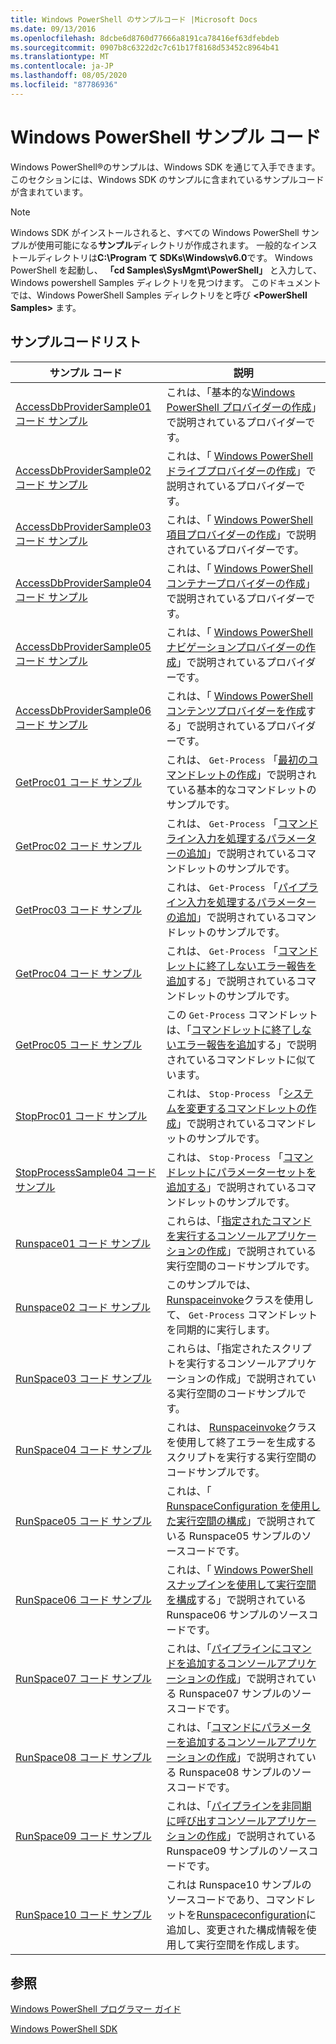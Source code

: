 ```yaml
---
title: Windows PowerShell のサンプルコード |Microsoft Docs
ms.date: 09/13/2016
ms.openlocfilehash: 8dcbe6d8760d77666a8191ca78416ef63dfebdeb
ms.sourcegitcommit: 0907b8c6322d2c7c61b17f8168d53452c8964b41
ms.translationtype: MT
ms.contentlocale: ja-JP
ms.lasthandoff: 08/05/2020
ms.locfileid: "87786936"
---
```

# <a name="windows-powershell-sample-code"></a>Windows PowerShell サンプル コード

Windows PowerShell®のサンプルは、Windows SDK を通じて入手できます。 このセクションには、Windows SDK のサンプルに含まれているサンプルコードが含まれています。

> [!NOTE]
> Windows SDK がインストールされると、すべての Windows PowerShell サンプルが使用可能になる**サンプル**ディレクトリが作成されます。 一般的なインストールディレクトリは**C:\Program て SDKs\Windows\v6.0**です。 Windows PowerShell を起動し、 **「cd Samples\SysMgmt\PowerShell」** と入力して、Windows powershell Samples ディレクトリを見つけます。 このドキュメントでは、Windows PowerShell Samples ディレクトリをと呼び **\<PowerShell Samples>** ます。

## <a name="sample-code-listing"></a>サンプルコードリスト

|                                    サンプル コード                                    |                                                                                                                                           説明                                                                                                                                           |
| --------------------------------------------------------------------------------- | ----------------------------------------------------------------------------------------------------------------------------------------------------------------------------------------------------------------------------------------------------------------------------------------------- |
| [AccessDbProviderSample01 コード サンプル](./accessdbprovidersample01-code-sample.md) | これは、「基本的な[Windows PowerShell プロバイダーの作成](./creating-a-basic-windows-powershell-provider.md)」で説明されているプロバイダーです。                                                                                                                                                            |
| [AccessDbProviderSample02 コード サンプル](./accessdbprovidersample02-code-sample.md) | これは、「 [Windows PowerShell ドライブプロバイダーの作成](./creating-a-windows-powershell-drive-provider.md)」で説明されているプロバイダーです。                                                                                                                                                            |
| [AccessDbProviderSample03 コード サンプル](./accessdbprovidersample03-code-sample.md) | これは、「 [Windows PowerShell 項目プロバイダーの作成](./creating-a-windows-powershell-item-provider.md)」で説明されているプロバイダーです。                                                                                                                                                              |
| [AccessDbProviderSample04 コード サンプル](./accessdbprovidersample04-code-sample.md) | これは、「 [Windows PowerShell コンテナープロバイダーの作成](./creating-a-windows-powershell-container-provider.md)」で説明されているプロバイダーです。                                                                                                                                                    |
| [AccessDbProviderSample05 コード サンプル](./accessdbprovidersample05-code-sample.md) | これは、「 [Windows PowerShell ナビゲーションプロバイダーの作成](./creating-a-windows-powershell-navigation-provider.md)」で説明されているプロバイダーです。                                                                                                                                                  |
| [AccessDbProviderSample06 コード サンプル](./accessdbprovidersample06-code-sample.md) | これは、「 [Windows PowerShell コンテンツプロバイダーを作成](./creating-a-windows-powershell-content-provider.md)する」で説明されているプロバイダーです。                                                                                                                                                        |
| [GetProc01 コード サンプル](./getproc01-code-samples.md)                             | これは、 `Get-Process` 「[最初のコマンドレットの作成](../cmdlet/creating-a-cmdlet-without-parameters.md)」で説明されている基本的なコマンドレットのサンプルです。                                                                                                                                                     |
| [GetProc02 コード サンプル](./getproc02-code-samples.md)                             | これは、 `Get-Process` 「[コマンドライン入力を処理するパラメーターの追加](../cmdlet/adding-parameters-that-process-command-line-input.md)」で説明されているコマンドレットのサンプルです。                                                                                                                       |
| [GetProc03 コード サンプル](./getproc03-code-samples.md)                             | これは、 `Get-Process` 「[パイプライン入力を処理するパラメーターの追加](../cmdlet/adding-parameters-that-process-pipeline-input.md)」で説明されているコマンドレットのサンプルです。                                                                                                                               |
| [GetProc04 コード サンプル](./getproc04-code-samples.md)                             | これは、 `Get-Process` 「[コマンドレットに終了しないエラー報告を追加](../cmdlet/adding-non-terminating-error-reporting-to-your-cmdlet.md)する」で説明されているコマンドレットのサンプルです。                                                                                                                |
| [GetProc05 コード サンプル](./getproc05-code-samples.md)                             | この `Get-Process` コマンドレットは、「[コマンドレットに終了しないエラー報告を追加](../cmdlet/adding-non-terminating-error-reporting-to-your-cmdlet.md)する」で説明されているコマンドレットに似ています。                                                                                                     |
| [StopProc01 コード サンプル](./stopproc01-code-samples.md)                           | これは、 `Stop-Process` 「[システムを変更するコマンドレットの作成](../cmdlet/creating-a-cmdlet-that-modifies-the-system.md)」で説明されているコマンドレットのサンプルです。                                                                                                                                    |
| [StopProcessSample04 コード サンプル](./stopprocesssample04-code-samples.md)         | これは、 `Stop-Process` 「[コマンドレットにパラメーターセットを追加する](../cmdlet/adding-parameter-sets-to-a-cmdlet.md)」で説明されているコマンドレットのサンプルです。                                                                                                                                                      |
| [Runspace01 コード サンプル](./runspace01-code-samples.md)                           | これらは、「[指定されたコマンドを実行するコンソールアプリケーションの作成](/dotnet/csharp/programming-guide/inside-a-program/hello-world-your-first-program)」で説明されている実行空間のコードサンプルです。                                                                                      |
| [Runspace02 コード サンプル](./runspace02-code-samples.md)                           | このサンプルでは、 [Runspaceinvoke](/dotnet/api/System.Management.Automation.RunspaceInvoke)クラスを使用して、 `Get-Process` コマンドレットを同期的に実行します。                                                                                                            |
| [RunSpace03 コード サンプル](./runspace03-code-samples.md)                           | これらは、「指定されたスクリプトを実行するコンソールアプリケーションの作成」で説明されている実行空間のコードサンプルです。                                                                                                                                                                         |
| [RunSpace04 コード サンプル](./runspace04-code-samples.md)                           | これは、 [Runspaceinvoke](/dotnet/api/System.Management.Automation.RunspaceInvoke)クラスを使用して終了エラーを生成するスクリプトを実行する実行空間のコードサンプルです。                                                                         |
| [RunSpace05 コード サンプル](./runspace05-code-sample.md)                             | これは、「 [RunspaceConfiguration を使用した実行空間の構成](https://msdn.microsoft.com/42681d19-2d05-4975-befd-afb1990e79b2)」で説明されている Runspace05 サンプルのソースコードです。                                                                                                           |
| [RunSpace06 コード サンプル](./runspace06-code-sample.md)                             | これは、「 [Windows PowerShell スナップインを使用して実行空間を構成](https://msdn.microsoft.com/a7289ee8-9732-49ee-91c7-d533e9538b83)する」で説明されている Runspace06 サンプルのソースコードです。                                                                                                    |
| [RunSpace07 コード サンプル](./runspace07-code-sample.md)                             | これは、「[パイプラインにコマンドを追加するコンソールアプリケーションの作成](https://msdn.microsoft.com/01eb7808-e97b-4905-80be-9e2fa38c262e)」で説明されている Runspace07 サンプルのソースコードです。                                                                                              |
| [RunSpace08 コード サンプル](./runspace08-code-sample.md)                             | これは、「[コマンドにパラメーターを追加するコンソールアプリケーションの作成](https://msdn.microsoft.com/848b2b46-60f1-4a86-b448-cfc7c0cccfba)」で説明されている Runspace08 サンプルのソースコードです。                                                                                             |
| [RunSpace09 コード サンプル](./runspace09-code-sample.md)                             | これは、「[パイプラインを非同期に呼び出すコンソールアプリケーションの作成](https://msdn.microsoft.com/198c1c94-2a06-457e-93ce-c0d910618e47)」で説明されている Runspace09 サンプルのソースコードです。                                                                                        |
| [RunSpace10 コード サンプル](./runspace10-code-sample.md)                             | これは Runspace10 サンプルのソースコードであり、コマンドレットを[Runspaceconfiguration](/dotnet/api/System.Management.Automation.Runspaces.RunspaceConfiguration)に追加し、変更された構成情報を使用して実行空間を作成します。 |

## <a name="see-also"></a>参照

[Windows PowerShell プログラマー ガイド](./windows-powershell-programmer-s-guide.md)

[Windows PowerShell SDK](../windows-powershell-reference.md)
